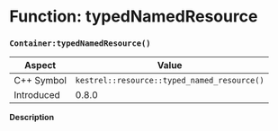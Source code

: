 
# Function: typedNamedResource
### `Container:typedNamedResource()`

| Aspect | Value |
| --- | --- |
| C++ Symbol | `kestrel::resource::typed_named_resource()` |
| Introduced | 0.8.0 |

**Description**


